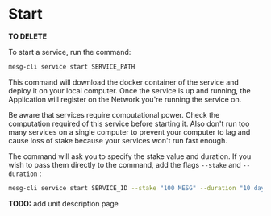 # Start

**TO DELETE**

To start a service, run the command:

```bash
mesg-cli service start SERVICE_PATH
```

This command will download the docker container of the service and deploy it on your local computer. Once the service is up and running, the Application will register on the Network you're running the service on.

Be aware that services require computational power. Check the computation required of this service before starting it. Also don't run too many services on a single computer to prevent your computer to lag and cause loss of stake because your services won't run fast enough.

The command will ask you to specify the stake value and duration. If you wish to pass them directly to the command, add the flags `--stake` and `--duration` :

```bash
mesg-cli service start SERVICE_ID --stake "100 MESG" --duration "10 days"
```

**TODO:** add unit description page

